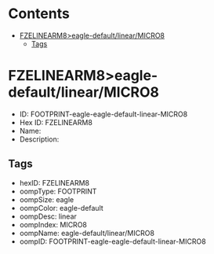 



Contents
========

* [FZELINEARM8>eagle-default/linear/MICRO8](#fzelinearm8eagle-defaultlinearmicro8)
	* [Tags](#tags)

# FZELINEARM8>eagle-default/linear/MICRO8

- ID: FOOTPRINT-eagle-eagle-default-linear-MICRO8
- Hex ID: FZELINEARM8
- Name: 
- Description: 

## Tags

- hexID: FZELINEARM8
- oompType: FOOTPRINT
- oompSize: eagle
- oompColor: eagle-default
- oompDesc: linear
- oompIndex: MICRO8
- oompName: eagle-default/linear/MICRO8
- oompID: FOOTPRINT-eagle-eagle-default-linear-MICRO8

